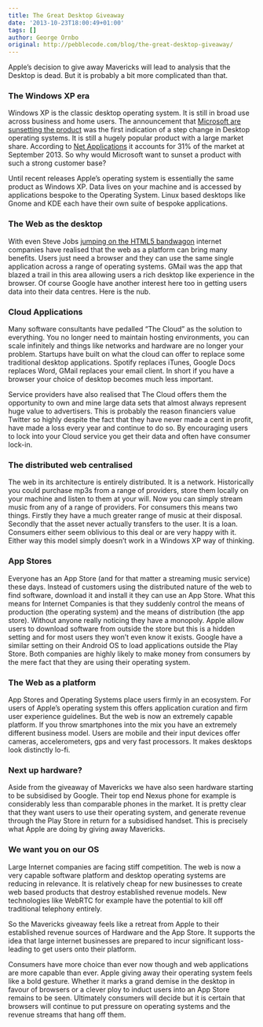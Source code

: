 ```yaml
---
title: The Great Desktop Giveaway
date: '2013-10-23T18:00:49+01:00'
tags: []
author: George Ornbo
original: http://pebblecode.com/blog/the-great-desktop-giveaway/
---
```

<p>Apple&rsquo;s decision to give away Mavericks will lead to analysis that the Desktop is dead. But it is probably a bit more complicated than that.</p>

<h3>The Windows XP era</h3>

<p>Windows XP is the classic desktop operating system. It is still in broad use across business and home users. The announcement that <a href="http://support.microsoft.com/lifecycle/?ln=en-gb&amp;c2=1173">Microsoft are sunsetting the product</a> was the first indication of a step change in Desktop operating systems. It is still a hugely popular product with a large market share. According to <a href="http://www.netmarketshare.com/">Net Applications</a> it accounts for 31% of the market at September 2013. So why would Microsoft want to sunset a product with such a strong customer base?</p>

<p>Until recent releases Apple&rsquo;s operating system is essentially the same product as Windows XP. Data lives on your machine and is accessed by applications bespoke to the Operating System. Linux based desktops like Gnome and KDE each have their own suite of bespoke applications.</p>

<h3>The Web as the desktop</h3>

<p>With even Steve Jobs <a href="https://www.apple.com/hotnews/thoughts-on-flash/">jumping on the HTML5 bandwagon</a> internet companies have realised that the web as a platform can bring many benefits. Users just need a browser and they can use the same single application across a range of operating systems. GMail was the app that blazed a trail in this area allowing users a rich desktop like experience in the browser. Of course Google have another interest here too in getting users data into their data centres. Here is the nub.</p>

<h3>Cloud Applications</h3>

<p>Many software consultants have pedalled &ldquo;The Cloud&rdquo; as the solution to everything. You no longer need to maintain hosting environments, you can scale infinitely and things like networks and hardware are no longer your problem. Startups have built on what the cloud can offer to replace some traditional desktop applications. Spotify replaces iTunes, Google Docs replaces Word, GMail replaces your email client. In short if you have a browser your choice of desktop becomes much less important.</p>

<p>Service providers have also realised that The Cloud offers them the opportunity to own and mine large data sets that almost always represent huge value to advertisers. This is probably the reason financiers value Twitter so highly despite the fact that they have never made a cent in profit, have made a loss every year and continue to do so. By encouraging users to lock into your Cloud service you get their data and often have consumer lock-in.</p>

<h3>The distributed web centralised</h3>

<p>The web in its architecture is entirely distributed. It is a network. Historically you could purchase mp3s from a range of providers, store them locally on your machine and listen to them at your will. Now you can simply stream music from any of a range of providers. For consumers this means two things. Firstly they have a much greater range of music at their disposal. Secondly that the asset never actually transfers to the user. It is a loan. Consumers either seem oblivious to this deal or are very happy with it. Either way this model simply doesn&rsquo;t work in a Windows XP way of thinking.</p>

<h3>App Stores</h3>

<p>Everyone has an App Store (and for that matter a streaming music service) these days. Instead of customers using the distributed nature of the web to find software, download it and install it they can use an App Store. What this means for Internet Companies is that they suddenly control the means of production (the operating system) and the means of distribution (the app store). Without anyone really noticing they have a monopoly. Apple allow users to download software from outside the store but this is a hidden setting and for most users they won&rsquo;t even know it exists. Google have a similar setting on their Android OS to load applications outside the Play Store. Both companies are highly likely to make money from consumers by the mere fact that they are using their operating system.</p>

<h3>The Web as a platform</h3>

<p>App Stores and Operating Systems place users firmly in an ecosystem. For users of Apple&rsquo;s operating system this offers application curation and firm user experience guidelines. But the web is now an extremely capable platform. If you throw smartphones into the mix you have an extremely different business model. Users are mobile and their input devices offer cameras, accelerometers, gps and very fast processors. It makes desktops look distinctly lo-fi.</p>

<h3>Next up hardware?</h3>

<p>Aside from the giveaway of Mavericks we have also seen hardware starting to be subsidised by Google. Their top end Nexus phone for example is considerably less than comparable phones in the market. It is pretty clear that they want users to use their operating system, and generate revenue through the Play Store in return for a subsidised handset. This is precisely what Apple are doing by giving away Mavericks.</p>

<h3>We want you on our OS</h3>

<p>Large Internet companies are facing stiff competition. The web is now a very capable software platform and desktop operating systems are reducing in relevance. It is relatively cheap for new businesses to create web based products that destroy established revenue models. New technologies like WebRTC for example have the potential to kill off traditional telephony entirely.</p>

<p>So the Mavericks giveaway feels like a retreat from Apple to their established revenue sources of Hardware and the App Store. It supports the idea that large internet businesses are prepared to incur significant loss-leading to get users onto their platform.</p>

<p>Consumers have more choice than ever now though and web applications are more capable than ever. Apple giving away their operating system feels like a bold gesture. Whether it marks a grand demise in the desktop in favour of browsers or a clever ploy to induct users into an App Store remains to be seen. Ultimately consumers will decide but it is certain that browsers will continue to put pressure on operating systems and the revenue streams that hang off them.</p>

